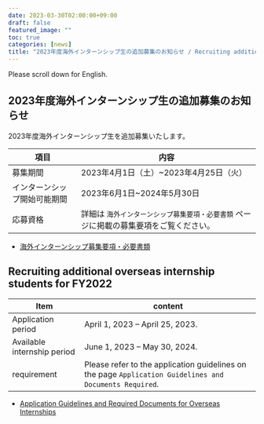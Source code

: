 ```yaml
---
date: 2023-03-30T02:00:00+09:00
draft: false
featured_image: ""
toc: true
categories: [news]
title: "2023年度海外インターンシップ生の追加募集のお知らせ / Recruiting additional overseas internship students for FY2023"
---
```

Please scroll down for English.

## 2023年度海外インターンシップ生の追加募集のお知らせ

2023年度海外インターンシップ生を追加募集いたします。
 
| 項目                   |  内容                             |
| --------------------- | --------------------------------  |
| 募集期間                | 2023年4月1日（土）~2023年4月25日（火）   |
| インターンシップ開始可能期間 | 2023年6月1日~2024年5月30日          | 
| 応募資格                | 詳細は `海外インターンシップ募集要項・必要書類` ページに掲載の募集要項をご覧ください。 |

- [海外インターンシップ募集要項・必要書類](/internship/required-docs/)

 ## Recruiting additional overseas internship students for FY2022
 
| Item                        |  content                                         |
| --------------------------- | ------------------------------------------------ |
| Application period          | April 1, 2023 – April 25, 2023.                  |
| Available internship period | June 1, 2023 – May 30, 2024.                     |
| requirement                 | Please refer to the application guidelines on the page `Application Guidelines and Documents Required`. |

- [Application Guidelines and Required Documents for Overseas Internships](/internship/required-docs/)
